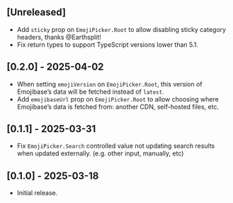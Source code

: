 ## [Unreleased]

- Add `sticky` prop on `EmojiPicker.Root` to allow disabling sticky category headers, thanks @Earthsplit!
- Fix return types to support TypeScript versions lower than 5.1.

## [0.2.0] - 2025-04-02

- When setting `emojiVersion` on `EmojiPicker.Root`, this version of Emojibase’s data will be fetched instead of `latest`.
- Add `emojibaseUrl` prop on `EmojiPicker.Root` to allow choosing where Emojibase’s data is fetched from: another CDN, self-hosted files, etc.

## [0.1.1] - 2025-03-31

- Fix `EmojiPicker.Search` controlled value not updating search results when updated externally. (e.g. other input, manually, etc)

## [0.1.0] - 2025-03-18

- Initial release.
